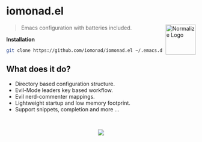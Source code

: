 # iomonad.el

<a href="https://github.com/iomonad/iomonad.el"><img
  src="https://www.gnu.org/software/emacs/images/emacs.png" alt="Normalize Logo"
  width="80" height="80" align="right"></a>
  
  > Emacs configuration with batteries included.
 
**Installation**
```bash
git clone https://github.com/iomonad/iomonad.el ~/.emacs.d
```
## What does it do?

* Directory based configuration structure.
* Evil-Mode leaders key based workflow.
* Evil nerd-commenter mappings.
* Lightweight startup and low memory footprint.
* Support snippets, completion and more ...
<br>
<p align="center">
  <img src="http://home.thep.lu.se/~karlf/bitches-dont-know-emacs.jpg"/>
</p> 
